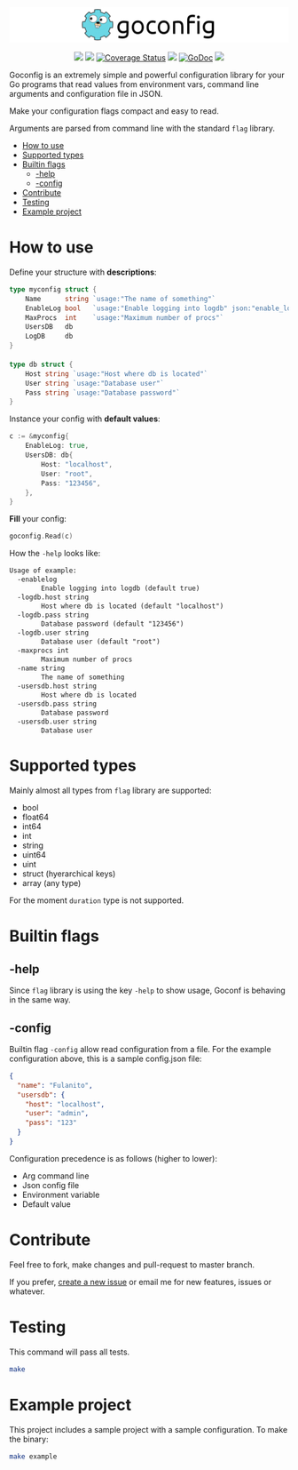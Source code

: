 <img src="logo.png">

<p align="center">
<a href="https://travis-ci.org/fulldump/goconfig"><img src="https://travis-ci.org/fulldump/goconfig.svg?branch=master"></a>
<a href="https://cover.run/go?tag=golang-1.10&repo=github.com%2Ffulldump%2Fgoconfig"><img src="https://cover.run/go/github.com/fulldump/goconfig.svg?style=flat&amp;tag=golang-1.10&amp;d=1549396252922"></a>
<a href='https://coveralls.io/github/fulldump/goconfig?branch=master'><img src='https://coveralls.io/repos/github/fulldump/goconfig/badge.svg?branch=master' alt='Coverage Status' /></a>
<a href="https://goreportcard.com/report/fulldump/goconfig"><img src="http://goreportcard.com/badge/fulldump/goconfig"></a>
<a href="https://godoc.org/github.com/fulldump/goconfig"><img src="https://godoc.org/github.com/fulldump/goconfig?status.svg" alt="GoDoc"></a>
<a href="https://codeclimate.com/github/fulldump/goconfig/maintainability"><img src="https://api.codeclimate.com/v1/badges/d3f50778ac8598d4438f/maintainability"></a>
</p>

Goconfig is an extremely simple and powerful configuration library for your Go
programs that read values from environment vars, command line arguments and
configuration file in JSON.

Make your configuration flags compact and easy to read.

Arguments are parsed from command line with the standard `flag` library.

<!-- MarkdownTOC autolink=true bracket=round depth=4 -->

- [How to use](#how-to-use)
- [Supported types](#supported-types)
- [Builtin flags](#builtin-flags)
  - [-help](#-help)
  - [-config](#-config)
- [Contribute](#contribute)
- [Testing](#testing)
- [Example project](#example-project)

<!-- /MarkdownTOC -->


# How to use

Define your structure with **descriptions**:

```go
type myconfig struct {
	Name      string `usage:"The name of something"`
	EnableLog bool   `usage:"Enable logging into logdb" json:"enable_log"`
	MaxProcs  int    `usage:"Maximum number of procs"`
	UsersDB   db
	LogDB     db
}

type db struct {
	Host string `usage:"Host where db is located"`
	User string `usage:"Database user"`
	Pass string `usage:"Database password"`
}
```

Instance your config with **default values**:

```go
c := &myconfig{
	EnableLog: true,
	UsersDB: db{
		Host: "localhost",
		User: "root",
		Pass: "123456",
	},
}
```

**Fill** your config:
```go
goconfig.Read(c)
```

How the `-help` looks like:

```
Usage of example:
  -enablelog
    	Enable logging into logdb (default true)
  -logdb.host string
    	Host where db is located (default "localhost")
  -logdb.pass string
    	Database password (default "123456")
  -logdb.user string
    	Database user (default "root")
  -maxprocs int
    	Maximum number of procs
  -name string
    	The name of something
  -usersdb.host string
    	Host where db is located
  -usersdb.pass string
    	Database password
  -usersdb.user string
    	Database user
```


# Supported types

Mainly almost all types from `flag` library are supported:

* bool
* float64
* int64
* int
* string
* uint64
* uint
* struct (hyerarchical keys)
* array (any type)

For the moment `duration` type is not supported.


# Builtin flags

## -help

Since `flag` library is using the key `-help` to show usage, Goconf is behaving
in the same way.

## -config

Builtin flag `-config` allow read configuration from a file. For the example
configuration above, this is a sample config.json file:

```json
{
  "name": "Fulanito",
  "usersdb": {
    "host": "localhost",
    "user": "admin",
    "pass": "123"
  }
}
```

Configuration precedence is as follows (higher to lower):
* Arg command line
* Json config file
* Environment variable
* Default value


# Contribute

Feel free to fork, make changes and pull-request to master branch.

If you prefer, [create a new issue](https://github.com/fulldump/goconfig/releases/new)
or email me for new features, issues or whatever.


# Testing

This command will pass all tests.

```sh
make
```


# Example project

This project includes a sample project with a sample configuration. To make the binary:

```sh
make example
```
